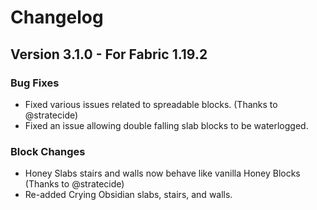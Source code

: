 # Changelog

## Version 3.1.0 - For Fabric 1.19.2

### Bug Fixes
- Fixed various issues related to spreadable blocks. (Thanks to @stratecide)
- Fixed an issue allowing double falling slab blocks to be waterlogged.

### Block Changes
- Honey Slabs stairs and walls now behave like vanilla Honey Blocks (Thanks to @stratecide)
- Re-added Crying Obsidian slabs, stairs, and walls.
